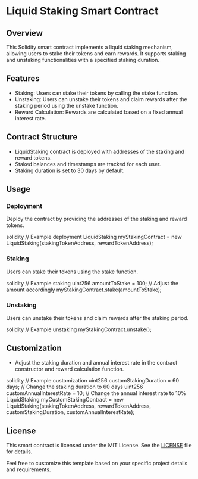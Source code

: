 
# Liquid Staking Smart Contract

## Overview
This Solidity smart contract implements a liquid staking mechanism, allowing users to stake their tokens and earn rewards. It supports staking and unstaking functionalities with a specified staking duration.

## Features
- Staking: Users can stake their tokens by calling the stake function.
- Unstaking: Users can unstake their tokens and claim rewards after the staking period using the unstake function.
- Reward Calculation: Rewards are calculated based on a fixed annual interest rate.

## Contract Structure
- LiquidStaking contract is deployed with addresses of the staking and reward tokens.
- Staked balances and timestamps are tracked for each user.
- Staking duration is set to 30 days by default.

## Usage

### Deployment
Deploy the contract by providing the addresses of the staking and reward tokens.

solidity
// Example deployment
LiquidStaking myStakingContract = new LiquidStaking(stakingTokenAddress, rewardTokenAddress);


### Staking
Users can stake their tokens using the stake function.

solidity
// Example staking
uint256 amountToStake = 100; 
// Adjust the amount accordingly
myStakingContract.stake(amountToStake);


### Unstaking
Users can unstake their tokens and claim rewards after the staking period.

solidity
// Example unstaking
myStakingContract.unstake();


## Customization
- Adjust the staking duration and annual interest rate in the contract constructor and reward calculation function.

solidity
// Example customization
uint256 customStakingDuration = 60 days; 
// Change the staking duration to 60 days
uint256 customAnnualInterestRate = 10; 
// Change the annual interest rate to 10%
LiquidStaking myCustomStakingContract = new LiquidStaking(stakingTokenAddress, rewardTokenAddress, customStakingDuration, customAnnualInterestRate);


## License
This smart contract is licensed under the MIT License. See the [LICENSE](LICENSE) file for details.

Feel free to customize this template based on your specific project details and requirements.
